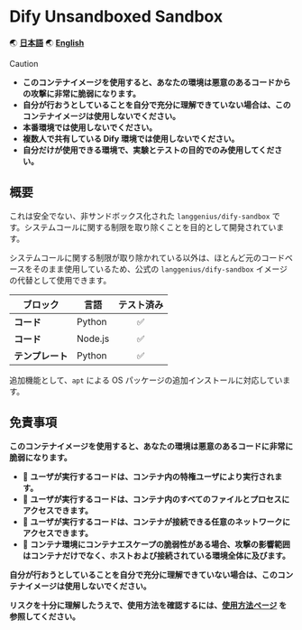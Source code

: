 # Dify Unsandboxed Sandbox

🌏 [**日本語**](./README.ja.md)
🌏 [**English**](./README.md)

> [!CAUTION]
>
> - **このコンテナイメージを使用すると、あなたの環境は悪意のあるコードからの攻撃に非常に脆弱になります。**
> - **自分が行おうとしていることを自分で充分に理解できていない場合は、このコンテナイメージは使用しないでください。**
> - **本番環境では使用しないでください。**
> - **複数人で共有している Dify 環境では使用しないでください。**
> - **自分だけが使用できる環境で、実験とテストの目的でのみ使用してください。**

## 概要

これは安全でない、非サンドボックス化された `langgenius/dify-sandbox` です。システムコールに関する制限を取り除くことを目的として開発されています。

システムコールに関する制限が取り除かれている以外は、ほとんど元のコードベースをそのまま使用しているため、公式の `langgenius/dify-sandbox` イメージの代替として使用できます。

| ブロック | 言語 | テスト済み |
| --- | --- | :---: |
| **コード** | Python | ✅ |
| **コード** | Node.js | ✅ |
| **テンプレート** | Python | ✅ |

追加機能として、`apt` による OS パッケージの追加インストールに対応しています。

## 免責事項

**このコンテナイメージを使用すると、あなたの環境は悪意のあるコードに非常に脆弱になります。**

- 🚨 **ユーザが実行するコードは、コンテナ内の特権ユーザにより実行されます。**
- 🚨 **ユーザが実行するコードは、コンテナ内のすべてのファイルとプロセスにアクセスできます。**
- 🚨 **ユーザが実行するコードは、コンテナが接続できる任意のネットワークにアクセスできます。**
- 🚨 **コンテナ環境にコンテナエスケープの脆弱性がある場合、攻撃の影響範囲はコンテナだけでなく、ホストおよび接続されている環境全体に及びます。**

**自分が行おうとしていることを自分で充分に理解できていない場合は、このコンテナイメージは使用しないでください。**

**リスクを十分に理解したうえで、使用方法を確認するには、[使用方法ページ](./docs/usage.ja.md) を参照してください。**
